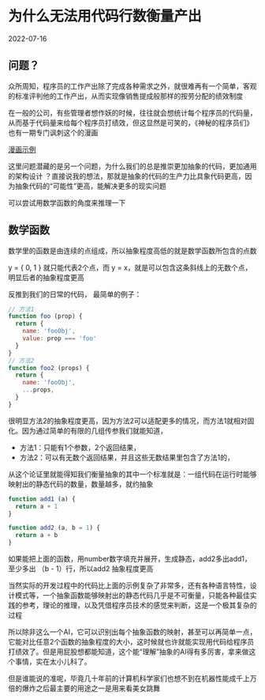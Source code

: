 # 为什么无法用代码行数衡量产出
2022-07-16


## 问题？
众所周知，程序员的工作产出除了完成各种需求之外，就很难再有一个简单，客观的标准评判他的工作产出，从而实现像销售提成般那样的按劳分配的绩效制度

在一般的公司，有些管理者想作妖的时候，往往就会想统计每个程序员的代码量，从而基于代码量来给每个程序员打绩效，但这显然是可笑的，《神秘的程序员们》也有一期专门讽刺这个的漫画

[漫画示例](https://cdn.nlark.com/yuque/0/2022/png/329030/1657978715892-fba36e6b-4428-4c15-80cc-142d420046c0.png#clientId=u90b7d930-ae57-4&crop=0&crop=0&crop=1&crop=1&from=paste&height=368&id=ue820497d&margin=%5Bobject%20Object%5D&name=image.png&originHeight=2839&originWidth=702&originalType=binary&ratio=1&rotation=0&showTitle=false&size=963192&status=done&style=none&taskId=u32c000dd-e70b-4c85-a776-3fe037cfc8b&title=&width=91)

这里问题潜藏的是另一个问题，为什么我们的总是推崇更加抽象的代码，更加通用的架构设计 ？直接说我的想法，那就是抽象的代码的生产力比具象代码更高，因为抽象代码的“可能性”更高，能解决更多的现实问题

可以尝试用数学函数的角度来推理一下

## 数学函数
数学里的函数是由连续的点组成，所以抽象程度高低的就是数学函数所包含的点数

y = { 0,  1 }  就只能代表2个点，而 y = x，就是可以包含这条斜线上的无数个点，明显后者的抽象程度更高

反推到我们的日常的代码， 最简单的例子：
```javascript
// 方法1
function foo (prop) {
  return {
    name: 'fooObj',
    value: prop === 'foo'
  }
}
// 方法2
function foo2 (props) {
  return {
    name: 'fooObj',
    ...props,
  }
}
```

很明显方法2的抽象程度更高，因为方法2可以适配更多的情况，而方法1就相对固化。因为通过简单的有限的几组传参我们就能知道，

- 方法1：只能有1个参数，2个返回结果，
- 方法2：可以有无数个返回结果，并且这些无数结果里包含了方法1的，

从这个论证里就能得知我们衡量抽象的其中一个标准就是：一组代码在运行时能够映射出的静态代码的数量，数量越多，就约抽象

```javascript
function add1 (a) {
  return a + 1
}

function add2 (a, b = 1) {
  return a + b
}
```
如果能把上面的函数，用number数字填充并展开，生成静态，add2多出add1，至少多出 （b - 1）行，所以add2 抽象程度更高

当然实际的开发过程中的代码比上面的示例复杂了非常多，还有各种语言特性，设计模式等，一个抽象函数能够映射出的静态代码几乎是不可衡量，只能各种最佳实践的参考，理论的推理，以及凭借程序员技术的感觉来判断，这是一个极其复杂的过程

所以除非这么一个AI，它可以识别出每个抽象函数的映射，甚至可以再简单一点，它能对比任意2个函数的抽象程度的大小，这时候就也许就能实现用代码给程序员打绩效了。但是用屁股想都能知道，这个能“理解”抽象的AI得有多厉害，拿来做这个事情，实在太小儿科了。

但是谁能说的准呢，毕竟几十年前的计算机科学家们也想不到在机器性能成千上万倍的爆炸之后最主要的用途之一是用来看美女跳舞
